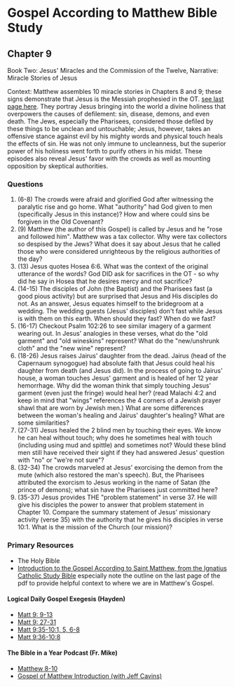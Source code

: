 # Gospel According to Matthew Bible Study

## Chapter 9

Book Two: Jesus' Miracles and the Commission of the Twelve, Narrative: Miracle Stories of Jesus

Context: Matthew assembles 10 miracle stories in Chapters 8 and 9; these signs demonstrate that Jesus is the Messiah prophesied in the OT. [see last page here](https://drive.google.com/file/d/1IbrAF5TRJj90vyF3-0E3qVN-1Fx6pDYB/view?usp=drive_link). They portray Jesus bringing into the world a divine holiness that overpowers the causes of defilement: sin, disease, demons, and even death. The Jews, especially the Pharisees, considered those defiled by these things to be unclean and untouchable; Jesus, however, takes an offensive  stance against evil by his mighty words and physical touch heals the effects of sin. He was not only immune to uncleanness, but the superior power of his holiness went forth to purify others in his midst. These episodes also reveal Jesus' favor with the crowds as well as mounting opposition by skeptical authorities.

### Questions

1. (6-8) The crowds were afraid and glorified God after witnessing the paralytic rise and go home. What "authority" had God given to men (specifically Jesus in this instance)? How and where could sins be forgiven in the Old Covenant?
2. (9) Matthew (the author of this Gospel) is called by Jesus and he "rose and followed him". Matthew was a tax collector. Why were tax collectors so despised by the Jews? What does it say about Jesus that he called those who were considered unrighteous by the religious authorities of the day?
3. (13) Jesus quotes Hosea 6:6. What was the context of the original utterance of the words? God DID ask for sacrifices in the OT - so why did he say in Hosea that he desires mercy and not sacrifice?
4. (14-15) The disciples of John (the Baptist) and the Pharisees fast (a good pious activity) but are surprised that Jesus and His disciples do not. As an answer, Jesus equates himself to the bridegroom at a wedding. The wedding guests (Jesus' disciples) don't fast while Jesus is with them on this earth. When should they fast? When do we fast?
5. (16-17) Checkout Psalm 102:26 to see similar imagery of a garment wearing out. In Jesus' analogies in these verses, what do the "old garment" and "old wineskins" represent? What do the "new/unshrunk cloth" and the "new wine" represent? 
6. (18-26) Jesus raises Jairus' daughter from the dead. Jairus (head of the Capernaum synogogue) had absolute faith that Jesus could heal his daughter from death (and Jesus did). In the process of going to Jairus' house, a woman touches Jesus' garment and is healed of her 12 year hemorrhage. Why did the woman think that simply touching Jesus' garment (even just the fringe) would heal her? (read Malachi 4:2 and keep in mind that "wings" references the 4 corners of a Jewish prayer shawl that are worn by Jewish men.) What are some differences between the woman's healing and Jairus' daughter's healing? What are some similarities?
7. (27-31) Jesus healed the 2 blind men by touching their eyes. We know he can heal without touch; why does he sometimes heal with touch (including using mud and spittle) and sometimes not? Would these blind men still have received their sight if they had answered Jesus' question with "no" or "we're not sure"? 
8. (32-34) The crowds marveled at Jesus' exorcising the demon from the mute (which also restored the man's speech). But, the Pharisees attributed the exorcism to Jesus working in the name of Satan (the prince of demons); what sin have the Pharisees just committed here?
9. (35-37) Jesus provides THE "problem statement" in verse 37. He will give his disciples the power to answer that problem statement in Chapter 10. Compare the summary statement of Jesus' missionary activity (verse 35) with the authority that he gives his disciples in verse 10:1. What is the mission of the Church (our mission)?

### Primary Resources

* The Holy Bible
* [Introduction to the Gospel According to Saint Matthew, from the Ignatius Catholic Study Bible](https://drive.google.com/file/d/1IbrAF5TRJj90vyF3-0E3qVN-1Fx6pDYB/view?usp=drive_link)
  especially note the outline on the last page of the pdf to provide helpful context to where we are in Matthew's
  Gospel.

#### Logical Daily Gospel Exegesis (Hayden)

* [Matt 9: 9-13](https://open.spotify.com/episode/0PDnWmiLndhdTPKcZUTOIh)
* [Matt 9: 27-31](https://open.spotify.com/episode/3Dnl7lAL30MO4C2p9KMys4)
* [Matt 9:35-10:1, 5, 6-8](https://open.spotify.com/episode/77EeMJqg5NSmd0Hzf9KsaD)
* [Matt 9:36-10:8](https://open.spotify.com/episode/57oaozSkLC1wz2Jg6knmSs)

#### The Bible in a Year Podcast (Fr. Mike)

* [Matthew 8-10](https://open.spotify.com/episode/5txRO8lSNinLwfbCEiEcOX)
* [Gospel of Matthew Introduction (with Jeff Cavins)](https://open.spotify.com/episode/4oKy0KCxtQWmdO6THASsGC)


